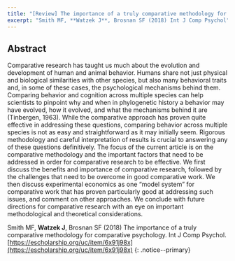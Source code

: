 ```yaml
---
title: "[Review] The importance of a truly comparative methodology for comparative psychology"
excerpt: "Smith MF, **Watzek J**, Brosnan SF (2018) Int J Comp Psychol"
---
```


## Abstract

Comparative research has taught us much about the evolution and development of human and animal behavior. Humans share not just physical and biological similarities with other species, but also many behavioral traits and, in some of these cases, the psychological mechanisms behind them. Comparing behavior and cognition across multiple species can help scientists to pinpoint why and when in phylogenetic history a behavior may have evolved, how it evolved, and what the mechanisms behind it are (Tinbergen, 1963). While the comparative approach has proven quite effective in addressing these questions, comparing behavior across multiple species is not as easy and straightforward as it may initially seem. Rigorous methodology and careful interpretation of results is crucial to answering any of these questions definitively. The focus of the current article is on the comparative methodology and the important factors that need to be addressed in order for comparative research to be effective. We first discuss the benefits and importance of comparative research, followed by the challenges that need to be overcome in good comparative work. We then discuss experimental economics as one “model system” for comparative work that has proven particularly good at addressing such issues, and comment on other approaches. We conclude with future directions for comparative research with an eye on important methodological and theoretical considerations. 

Smith MF, **Watzek J**, Brosnan SF (2018) The importance of a truly comparative methodology for comparative psychology. Int J Comp Psychol. [https://escholarship.org/uc/item/6x91j98x](https://escholarship.org/uc/item/6x91j98x)
{: .notice--primary}